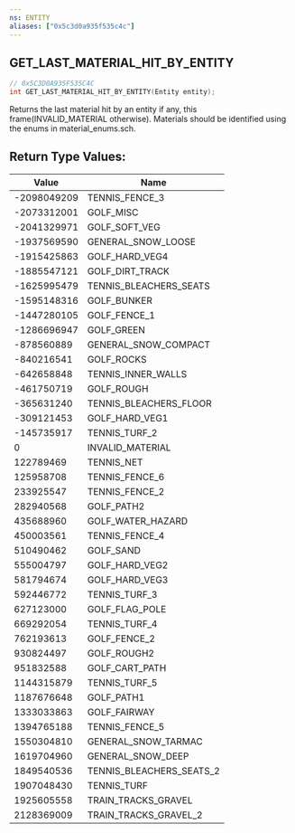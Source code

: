 ```yaml
---
ns: ENTITY
aliases: ["0x5c3d0a935f535c4c"]
---
```

## GET_LAST_MATERIAL_HIT_BY_ENTITY

```c
// 0x5C3D0A935F535C4C
int GET_LAST_MATERIAL_HIT_BY_ENTITY(Entity entity);
```

Returns the last material hit by an entity if any, this frame(INVALID_MATERIAL otherwise). Materials should be identified using the enums in material_enums.sch.

## Return Type Values:
| Value | Name |
| --- | --- |
| -2098049209 | TENNIS_FENCE_3 |
| -2073312001 | GOLF_MISC |
| -2041329971 | GOLF_SOFT_VEG |
| -1937569590 | GENERAL_SNOW_LOOSE |
| -1915425863 | GOLF_HARD_VEG4 |
| -1885547121 | GOLF_DIRT_TRACK |
| -1625995479 | TENNIS_BLEACHERS_SEATS |
| -1595148316 | GOLF_BUNKER |
| -1447280105 | GOLF_FENCE_1 |
| -1286696947 | GOLF_GREEN |
| -878560889 | GENERAL_SNOW_COMPACT |
| -840216541 | GOLF_ROCKS |
| -642658848 | TENNIS_INNER_WALLS |
| -461750719 | GOLF_ROUGH |
| -365631240 | TENNIS_BLEACHERS_FLOOR |
| -309121453 | GOLF_HARD_VEG1 |
| -145735917 | TENNIS_TURF_2 |
| 0 | INVALID_MATERIAL |
| 122789469 | TENNIS_NET |
| 125958708 | TENNIS_FENCE_6 |
| 233925547 | TENNIS_FENCE_2 |
| 282940568 | GOLF_PATH2 |
| 435688960 | GOLF_WATER_HAZARD |
| 450003561 | TENNIS_FENCE_4 |
| 510490462 | GOLF_SAND |
| 555004797 | GOLF_HARD_VEG2 |
| 581794674 | GOLF_HARD_VEG3 |
| 592446772 | TENNIS_TURF_3 |
| 627123000 | GOLF_FLAG_POLE |
| 669292054 | TENNIS_TURF_4 |
| 762193613 | GOLF_FENCE_2 |
| 930824497 | GOLF_ROUGH2 |
| 951832588 | GOLF_CART_PATH |
| 1144315879 | TENNIS_TURF_5 |
| 1187676648 | GOLF_PATH1 |
| 1333033863 | GOLF_FAIRWAY |
| 1394765188 | TENNIS_FENCE_5 |
| 1550304810 | GENERAL_SNOW_TARMAC |
| 1619704960 | GENERAL_SNOW_DEEP |
| 1849540536 | TENNIS_BLEACHERS_SEATS_2 |
| 1907048430 | TENNIS_TURF |
| 1925605558 | TRAIN_TRACKS_GRAVEL |
| 2128369009 | TRAIN_TRACKS_GRAVEL_2 |

